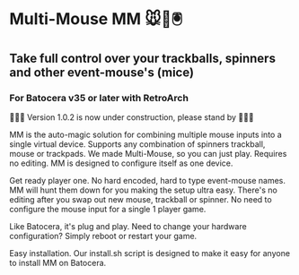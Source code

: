 # Multi-Mouse MM 🐭👾🖲️

## Take full control over your trackballs, spinners and other event-mouse's (mice)

### For Batocera v35 or later with RetroArch


🚧🚧🚧 Version 1.0.2 is now under construction, please stand by 🚧🚧🚧


MM is the auto-magic solution for combining multiple mouse inputs into a single virtual device. Supports any combination of spinners trackball, mouse or trackpads. We made Multi-Mouse, so you can just play. Requires no editing. MM is designed to configure itself as one device.

Get ready player one. No hard encoded, hard to type event-mouse names. MM will hunt them down for you making the setup ultra easy. There's no editing after you swap out new mouse, trackball or spinner. No need to configure the mouse input for a single 1 player game.

Like Batocera, it's plug and play. Need to change your hardware configuration? Simply reboot or restart your game.

Easy installation. Our install.sh script is designed to make it easy for anyone to install MM on Batocera.
